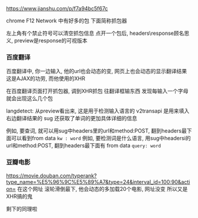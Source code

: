 https://www.jianshu.com/p/f7a94bc5f67c

chrome F12 Network 中有好多的包
下面简称抓包器

左上角有个禁止符号可以清空抓包信息
点开一个包后, headers\response顾名思义, preview是response的可视版本

### 百度翻译
百度翻译中, 你一边输入, 他的url也会动态的变, 网页上也会动态的显示翻译结果
这是AJAX的功劳, 而他使用的XHR

在百度翻译页面打开抓包器, 调到XHR抓包
往翻译框输东西
发现每输入一个字母就会出现这么几个包

langdetect: 从preview看出来, 这是用于检测输入语言的
v2transapi 是用来填入右边翻译结果的
sug 还获取了单词的更加具体详细的信息

例如, 要查词, 就可以用sug中headers里的url和method:POST, 翻到headers最下面可以看到from data `kw : word`
例如, 要检测词是什么语言, 用sug中headersi的url和method:POST, 翻到headers最下面有 from data `query: word`

### 豆瓣电影
https://movie.douban.com/typerank?type_name=%E5%96%9C%E5%89%A7&type=24&interval_id=100:90&action=
在这个网址
滚轮滑倒最下, 他会动态的多加载20个电影, 网址没变
所以又是XHR搞的鬼

剩下的同理啦

